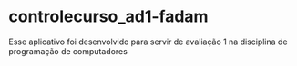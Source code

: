 # controlecurso_ad1-fadam
Esse aplicativo foi desenvolvido para servir de avaliação 1 na disciplina de programação de computadores
